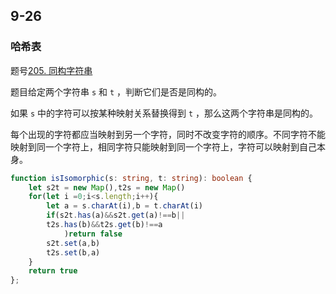 ## 9-26

### 哈希表

题号[205. 同构字符串](https://leetcode.cn/problems/isomorphic-strings/)

题目给定两个字符串 `s` 和 `t` ，判断它们是否是同构的。

如果 `s` 中的字符可以按某种映射关系替换得到 `t` ，那么这两个字符串是同构的。

每个出现的字符都应当映射到另一个字符，同时不改变字符的顺序。不同字符不能映射到同一个字符上，相同字符只能映射到同一个字符上，字符可以映射到自己本身。

 

```ts
function isIsomorphic(s: string, t: string): boolean {
    let s2t = new Map(),t2s = new Map()
    for(let i =0;i<s.length;i++){
        let a = s.charAt(i),b = t.charAt(i)
        if(s2t.has(a)&&s2t.get(a)!==b||
        t2s.has(b)&&t2s.get(b)!==a
            )return false
        s2t.set(a,b)
        t2s.set(b,a)
    }
    return true
};
```

